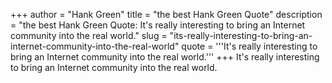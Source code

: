 +++
author = "Hank Green"
title = "the best Hank Green Quote"
description = "the best Hank Green Quote: It's really interesting to bring an Internet community into the real world."
slug = "its-really-interesting-to-bring-an-internet-community-into-the-real-world"
quote = '''It's really interesting to bring an Internet community into the real world.'''
+++
It's really interesting to bring an Internet community into the real world.
